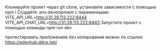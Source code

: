 Клонируйте проект через git clone, установите зависимости с помощью npm i
Создайте .env.development с переменными:
VITE_API_URL=http://31.28.113.222:8444
VITE_API_CHAT_URL=http://31.28.113.222:8443
Запустите проект с помощью команды npm run dev


протестировать приложенияе без копирования можно по ссылке: https://edevhub.ddns.net/
